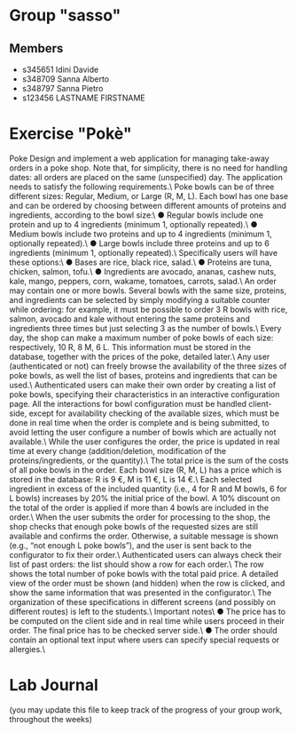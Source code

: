 # Group "sasso"
## Members
- s345651 Idini Davide
- s348709 Sanna Alberto
- s348797 Sanna Pietro
- s123456 LASTNAME FIRSTNAME

# Exercise "Pokè"
Poke
Design and implement a web application for managing take-away orders in a poke shop. Note that, for
simplicity, there is no need for handling dates: all orders are placed on the same (unspecified) day.
The application needs to satisfy the following requirements.\\
Poke bowls can be of three different sizes: Regular, Medium, or Large (R, M, L). Each bowl has one base
and can be ordered by choosing between different amounts of proteins and ingredients, according to
the bowl size:\\
● Regular bowls include one protein and up to 4 ingredients (minimum 1, optionally repeated).\\
● Medium bowls include two proteins and up to 4 ingredients (minimum 1, optionally repeated).\\
● Large bowls include three proteins and up to 6 ingredients (minimum 1, optionally repeated).\\
Specifically users will have these options:\\
● Bases are rice, black rice, salad.\\
● Proteins are tuna, chicken, salmon, tofu.\\
● Ingredients are avocado, ananas, cashew nuts, kale, mango, peppers, corn, wakame, tomatoes,
carrots, salad.\\
An order may contain one or more bowls. Several bowls with the same size, proteins, and ingredients
can be selected by simply modifying a suitable counter while ordering: for example, it must be possible
to order 3 R bowls with rice, salmon, avocado and kale without entering the same proteins and
ingredients three times but just selecting 3 as the number of bowls.\\
Every day, the shop can make a maximum number of poke bowls of each size: respectively, 10 R, 8 M, 6
L. This information must be stored in the database, together with the prices of the poke, detailed later.\\
Any user (authenticated or not) can freely browse the availability of the three sizes of poke bowls, as
well the list of bases, proteins and ingredients that can be used.\\
Authenticated users can make their own order by creating a list of poke bowls, specifying their
characteristics in an interactive configuration page. All the interactions for bowl configuration must be
handled client-side, except for availability checking of the available sizes, which must be done in real
time when the order is complete and is being submitted, to avoid letting the user configure a number of
bowls which are actually not available.\\
While the user configures the order, the price is updated in real time at every change (addition/deletion,
modification of the proteins/ingredients, or the quantity).\\
The total price is the sum of the costs of all poke bowls in the order. Each bowl size (R, M, L) has a price
which is stored in the database: R is 9 €, M is 11 €, L is 14 €.\\
Each selected ingredient in excess of the included quantity (i.e., 4 for R and M bowls, 6 for L bowls)
increases by 20% the initial price of the bowl. A 10% discount on the total of the order is applied if more
than 4 bowls are included in the order.\\
When the user submits the order for processing to the shop, the shop checks that enough poke bowls of
the requested sizes are still available and confirms the order. Otherwise, a suitable message is shown
(e.g., “not enough L poke bowls”), and the user is sent back to the configurator to fix their order.\\
Authenticated users can always check their list of past orders: the list should show a row for each order.\\
The row shows the total number of poke bowls with the total paid price. A detailed view of the order
must be shown (and hidden) when the row is clicked, and show the same information that was
presented in the configurator.\\
The organization of these specifications in different screens (and possibly on different routes) is left to
the students.\\
Important notes\\
● The price has to be computed on the client side and in real time while users proceed in their
order. The final price has to be checked server side.\\
● The order should contain an optional text input where users can specify special requests or
allergies.\\
# Lab Journal

(you may update this file to keep track of the progress of your group work, throughout the weeks)
